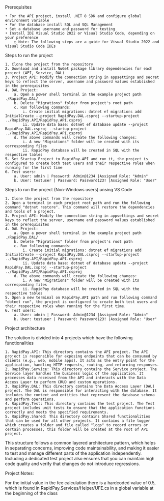 Prerequisites

    • For the API project, install .NET 8 SDK and configure global environment variable
    • For the database install SQL and SQL Management
    • Set a database username and password for testing
    • Install IDE Visual Studio 2022 or Visual Studio Code, depending on your preference
        ○ Note: The following steps are a guide for Visual Studio 2022 and Visual Studio Code IDEs

Steps to run the project

    1. Clone the project from the repository
    2. Download and install NuGet package library dependencies for each project (API, Service, DAL)
    3. Project API: Modify the connection string in appsettings and secret keys to reflect the server, username and password values ​​established in the prerequisites
    4. DAL Project:
        a. Open a power shell terminal in the example project path ./RapidPay.DAL/
        b. Delete "Migrations" folder from project's root path
        c. Run following commands:
            i. Create initial migrations: dotnet ef migrations add InitialCreate --project RapidPay.DAL.csproj --startup-project ../RapidPay.API/RapidPay.API.csproj
            ii. Update data base: dotnet ef database update --project RapidPay.DAL.csproj --startup-project ../RapidPay.API/RapidPay.API.csproj
        d. The above commands will create the following changes:
            i. A new "Migrations" folder will be created with its corresponding files
            ii. RapidPay database will be created in SQL with the respective tables
    5. Set Startup Project to RapidPay.API and run it, the project is configured to create both test users and their respective roles when running for the first time
    6. Test users:
        a. User: admin | Password: Admin@1234 |Assigned Role: "Admin"
        b. User: testuser | Password: Password123! |Assigned Role: "User"
		
Steps to run the project (Non-Windows users) unsing VS Code

	1. Clone the project from the repository
	2. Open a terminal in each project root path and run the following command "dotnet restore". This command will restore the dependencies and tools of a project.
	3. Project API: Modify the connection string in appsettings and secret keys to reflect the server, username and password values ​​established in the prerequisites
	4. DAL Project:
        a. Open a power shell terminal in the example project path ./RapidPay.DAL/
        b. Delete "Migrations" folder from project's root path
        c. Run following commands:
            i. Create initial migrations: dotnet ef migrations add InitialCreate --project RapidPay.DAL.csproj --startup-project ../RapidPay.API/RapidPay.API.csproj
            ii. Update data base: dotnet ef database update --project RapidPay.DAL.csproj --startup-project ../RapidPay.API/RapidPay.API.csproj
        d. The above commands will create the following changes:
            i. A new "Migrations" folder will be created with its corresponding files
            ii. RapidPay database will be created in SQL with the respective tables
    5. Open a new terminal on RapidPay.API path and run following command "dotnet run", the project is configured to create both test users and their respective roles when running for the first time.
    6. Test users:
		a. User: admin | Password: Admin@1234 |Assigned Role: "Admin"
		b. User: testuser | Password: Password123! |Assigned Role: "User"


Project architecture

The solution is divided into 4 projects which have the following functionalities

	1. RapidPay.API: This directory contains the API project. The API project is responsible for exposing endpoints that can be consumed by clients (e.g., web, mobile apps). It acts as the entry point for the application, handling HTTP requests, routing, and returning responses.
	2. RapidPay.Service: This directory contains the Service project. The Service layer handles the business logic of the application. It processes data received from the API and interacts with the Data Access Layer to perform CRUD and custom operations.
	3. RapidPay.DAL: This directory contains the Data Access Layer (DAL) project. The DAL is responsible for interacting with the database. It includes the context and entities that represent the database schema and perform operations.
	4. RapidPay.Test: This directory contains the test project. The Test project includes unit tests to ensure that the application functions correctly and meets the specified requirements.
	5. RapidPay.Shared: This directory contains Shared functionalities that can be used for all other projects. It contains a file logger which creates a folder and file called "logs" to record errors or certain processes, this folder will be created at the root of API project.

This structure follows a common layered architecture pattern, which helps in separating concerns, improving code maintainability, and making it easier to test and manage different parts of the application independently. Including a dedicated test project also ensures that you can maintain high code quality and verify that changes do not introduce regressions.


Project Notes:

For the initial value in the fee calculation there is a hardcoded value of 0.5, which is found in RapidPay.Services/Helper/UFE.cs in a global variable at the beginning of the class
